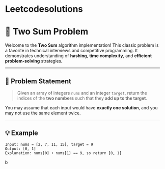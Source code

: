 # Leetcodesolutions

# 🧮 Two Sum Problem

Welcome to the **Two Sum** algorithm implementation! This classic problem is a favorite in technical interviews and competitive programming. It demonstrates understanding of **hashing**, **time complexity**, and **efficient problem-solving** strategies.

---

## 📌 Problem Statement

> Given an array of integers `nums` and an integer `target`, return the indices of the **two numbers** such that they **add up to the target**.

You may assume that each input would have **exactly one solution**, and you may not use the same element twice.

---

## 💡 Example

```plaintext
Input: nums = [2, 7, 11, 15], target = 9
Output: [0, 1]
Explanation: nums[0] + nums[1] == 9, so return [0, 1]
```

b
